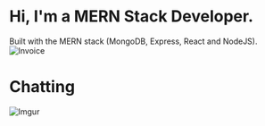 # Hi, I'm a MERN Stack Developer.
Built with the MERN stack (MongoDB, Express, React and NodeJS).
![Invoice](https://res.cloudinary.com/almpo/image/upload/v1637311386/invoice/invoice-app_tcz0dj.png)
# Chatting
![Imgur](https://i.imgur.com/Kvzk6A2.png)


